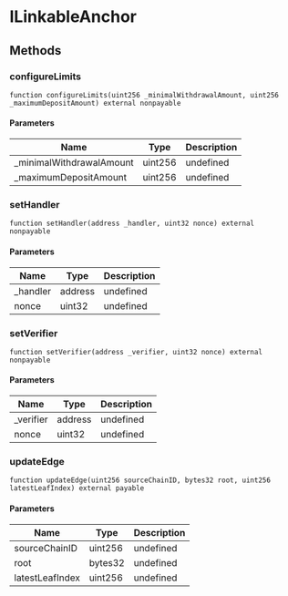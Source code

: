 # ILinkableAnchor









## Methods

### configureLimits

```solidity
function configureLimits(uint256 _minimalWithdrawalAmount, uint256 _maximumDepositAmount) external nonpayable
```





#### Parameters

| Name | Type | Description |
|---|---|---|
| _minimalWithdrawalAmount | uint256 | undefined
| _maximumDepositAmount | uint256 | undefined

### setHandler

```solidity
function setHandler(address _handler, uint32 nonce) external nonpayable
```





#### Parameters

| Name | Type | Description |
|---|---|---|
| _handler | address | undefined
| nonce | uint32 | undefined

### setVerifier

```solidity
function setVerifier(address _verifier, uint32 nonce) external nonpayable
```





#### Parameters

| Name | Type | Description |
|---|---|---|
| _verifier | address | undefined
| nonce | uint32 | undefined

### updateEdge

```solidity
function updateEdge(uint256 sourceChainID, bytes32 root, uint256 latestLeafIndex) external payable
```





#### Parameters

| Name | Type | Description |
|---|---|---|
| sourceChainID | uint256 | undefined
| root | bytes32 | undefined
| latestLeafIndex | uint256 | undefined




